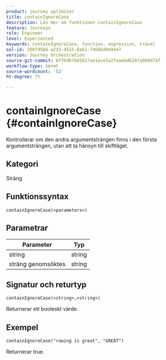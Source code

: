 ```yaml
---
product: journey optimizer
title: containIgnoreCase
description: Läs mer om funktionen containIgnoreCase
feature: Journeys
role: Engineer
level: Experienced
keywords: containIgnoreCase, function, expression, travel
exl-id: 26074584-a215-4515-8a61-7460bd9d4447
version: Journey Orchestration
source-git-commit: 6f7b9bfb65617ee1ace3a2faaebdb24fa068d74f
workflow-type: tm+mt
source-wordcount: '52'
ht-degree: 7%

---
```


# containIgnoreCase {#containIgnoreCase}

Kontrollerar om den andra argumentsträngen finns i den första argumentsträngen, utan att ta hänsyn till skiftläget.

## Kategori

Sträng

## Funktionssyntax

`containIgnoreCase(<parameters>)`

## Parametrar

| Parameter | Typ |
|-----------|------------------|
| string | string |
| sträng genomsöktes | string |

## Signatur och returtyp

`containIgnoreCase(<string>,<string>)`

Returnerar ett booleskt värde.

## Exempel

`containIgnoreCase("rowing is great", "GREAT")`

Returnerar true.
